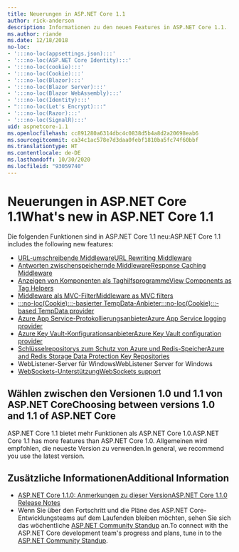 ```yaml
---
title: Neuerungen in ASP.NET Core 1.1
author: rick-anderson
description: Informationen zu den neuen Features in ASP.NET Core 1.1.
ms.author: riande
ms.date: 12/18/2018
no-loc:
- ':::no-loc(appsettings.json):::'
- ':::no-loc(ASP.NET Core Identity):::'
- ':::no-loc(cookie):::'
- ':::no-loc(Cookie):::'
- ':::no-loc(Blazor):::'
- ':::no-loc(Blazor Server):::'
- ':::no-loc(Blazor WebAssembly):::'
- ':::no-loc(Identity):::'
- ":::no-loc(Let's Encrypt):::"
- ':::no-loc(Razor):::'
- ':::no-loc(SignalR):::'
uid: aspnetcore-1.1
ms.openlocfilehash: cc891280a6314dbc4c0838d5b4a8d2a20698eab6
ms.sourcegitcommit: ca34c1ac578e7d3daa0febf1810ba5fc74f60bbf
ms.translationtype: HT
ms.contentlocale: de-DE
ms.lasthandoff: 10/30/2020
ms.locfileid: "93059740"
---
```

# <a name="whats-new-in-aspnet-core-11"></a><span data-ttu-id="30757-103">Neuerungen in ASP.NET Core 1.1</span><span class="sxs-lookup"><span data-stu-id="30757-103">What's new in ASP.NET Core 1.1</span></span>

<span data-ttu-id="30757-104">Die folgenden Funktionen sind in ASP.NET Core 1.1 neu:</span><span class="sxs-lookup"><span data-stu-id="30757-104">ASP.NET Core 1.1 includes the following new features:</span></span>

- [<span data-ttu-id="30757-105">URL-umschreibende Middleware</span><span class="sxs-lookup"><span data-stu-id="30757-105">URL Rewriting Middleware</span></span>](xref:fundamentals/url-rewriting)
- [<span data-ttu-id="30757-106">Antworten zwischenspeichernde Middleware</span><span class="sxs-lookup"><span data-stu-id="30757-106">Response Caching Middleware</span></span>](xref:performance/caching/middleware)
- [<span data-ttu-id="30757-107">Anzeigen von Komponenten als Taghilfsprogramme</span><span class="sxs-lookup"><span data-stu-id="30757-107">View Components as Tag Helpers</span></span>](xref:mvc/views/view-components#invoking-a-view-component-as-a-tag-helper)
- [<span data-ttu-id="30757-108">Middleware als MVC-Filter</span><span class="sxs-lookup"><span data-stu-id="30757-108">Middleware as MVC filters</span></span>](xref:mvc/controllers/filters#using-middleware-in-the-filter-pipeline)
- [<span data-ttu-id="30757-109">:::no-loc(Cookie):::-basierter TempData-Anbieter</span><span class="sxs-lookup"><span data-stu-id="30757-109">:::no-loc(Cookie):::-based TempData provider</span></span>](xref:fundamentals/app-state#tempdata)
- [<span data-ttu-id="30757-110">Azure App Service-Protokollierungsanbieter</span><span class="sxs-lookup"><span data-stu-id="30757-110">Azure App Service logging provider</span></span>](xref:fundamentals/logging/index#azure-app-service-provider)
- [<span data-ttu-id="30757-111">Azure Key Vault-Konfigurationsanbieter</span><span class="sxs-lookup"><span data-stu-id="30757-111">Azure Key Vault configuration provider</span></span>](xref:security/key-vault-configuration)
- [<span data-ttu-id="30757-112">Schlüsselrepositorys zum Schutz von Azure und Redis-Speicher</span><span class="sxs-lookup"><span data-stu-id="30757-112">Azure and Redis Storage Data Protection Key Repositories</span></span>](xref:security/data-protection/implementation/key-storage-providers)
- <span data-ttu-id="30757-113">WebListener-Server für Windows</span><span class="sxs-lookup"><span data-stu-id="30757-113">WebListener Server for Windows</span></span>
- [<span data-ttu-id="30757-114">WebSockets-Unterstützung</span><span class="sxs-lookup"><span data-stu-id="30757-114">WebSockets support</span></span>](xref:fundamentals/websockets)

## <a name="choosing-between-versions-10-and-11-of-aspnet-core"></a><span data-ttu-id="30757-115">Wählen zwischen den Versionen 1.0 und 1.1 von ASP.NET Core</span><span class="sxs-lookup"><span data-stu-id="30757-115">Choosing between versions 1.0 and 1.1 of ASP.NET Core</span></span>

<span data-ttu-id="30757-116">ASP.NET Core 1.1 bietet mehr Funktionen als ASP.NET Core 1.0.</span><span class="sxs-lookup"><span data-stu-id="30757-116">ASP.NET Core 1.1 has more features than ASP.NET Core 1.0.</span></span> <span data-ttu-id="30757-117">Allgemeinen wird empfohlen, die neueste Version zu verwenden.</span><span class="sxs-lookup"><span data-stu-id="30757-117">In general, we recommend you use the latest version.</span></span>

## <a name="additional-information"></a><span data-ttu-id="30757-118">Zusätzliche Informationen</span><span class="sxs-lookup"><span data-stu-id="30757-118">Additional Information</span></span>

- [<span data-ttu-id="30757-119">ASP.NET Core 1.1.0: Anmerkungen zu dieser Version</span><span class="sxs-lookup"><span data-stu-id="30757-119">ASP.NET Core 1.1.0 Release Notes</span></span>](https://github.com/dotnet/aspnetcore/releases/tag/1.1.0)
- <span data-ttu-id="30757-120">Wenn Sie über den Fortschritt und die Pläne des ASP.NET Core-Entwicklungsteams auf dem Laufenden bleiben möchten, sehen Sie sich das wöchentliche [ASP.NET Community Standup](https://live.asp.net/) an.</span><span class="sxs-lookup"><span data-stu-id="30757-120">To connect with the ASP.NET Core development team's progress and plans, tune in to the [ASP.NET Community Standup](https://live.asp.net/).</span></span>
